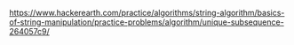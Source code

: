https://www.hackerearth.com/practice/algorithms/string-algorithm/basics-of-string-manipulation/practice-problems/algorithm/unique-subsequence-264057c9/
